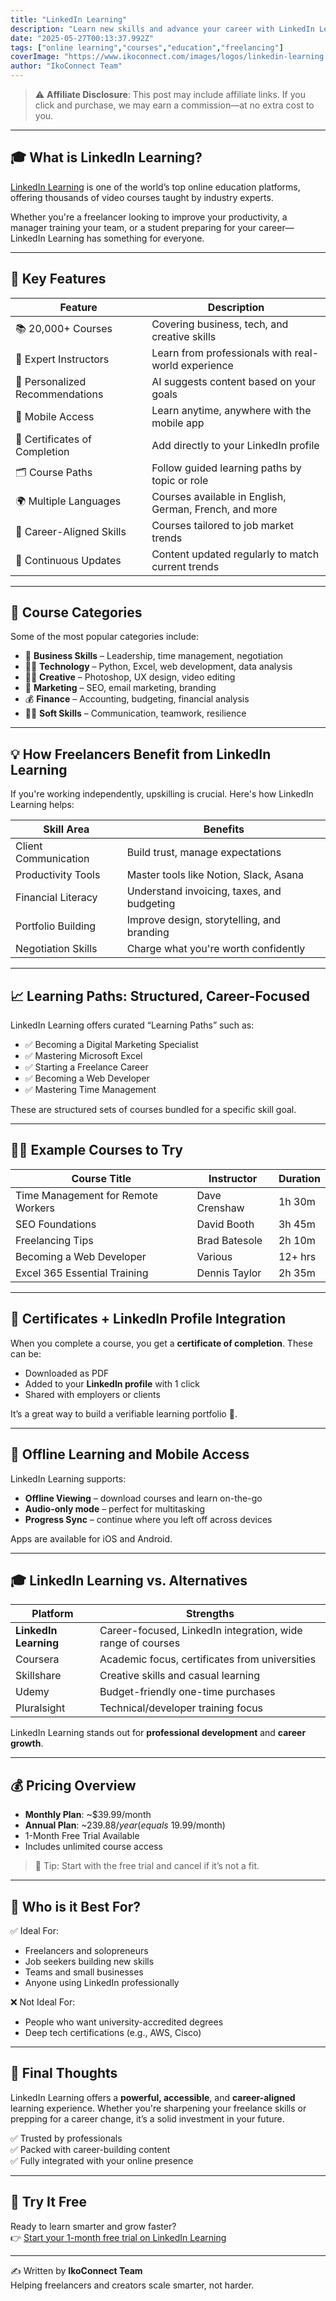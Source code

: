 ```yaml
---
title: "LinkedIn Learning"
description: "Learn new skills and advance your career with LinkedIn Learning—the world’s largest online learning platform."
date: "2025-05-27T00:13:37.992Z"
tags: ["online learning","courses","education","freelancing"]
coverImage: "https://www.ikoconnect.com/images/logos/linkedin-learning.png"
author: "IkoConnect Team"
---
```


> ⚠️ **Affiliate Disclosure**: This post may include affiliate links. If you click and purchase, we may earn a commission—at no extra cost to you.

---

## 🎓 What is LinkedIn Learning?

[LinkedIn Learning](https://www.linkedin.com/learning/) is one of the world’s top online education platforms, offering thousands of video courses taught by industry experts.

Whether you're a freelancer looking to improve your productivity, a manager training your team, or a student preparing for your career—LinkedIn Learning has something for everyone.

---

## 🔑 Key Features

| Feature                  | Description |
|--------------------------|-------------|
| 📚 20,000+ Courses       | Covering business, tech, and creative skills |
| 🧠 Expert Instructors     | Learn from professionals with real-world experience |
| 🎯 Personalized Recommendations | AI suggests content based on your goals |
| 📱 Mobile Access         | Learn anytime, anywhere with the mobile app |
| 🧾 Certificates of Completion | Add directly to your LinkedIn profile |
| 🗂️ Course Paths          | Follow guided learning paths by topic or role |
| 🌍 Multiple Languages     | Courses available in English, German, French, and more |
| 💼 Career-Aligned Skills | Courses tailored to job market trends |
| 🔄 Continuous Updates     | Content updated regularly to match current trends |

---

## 📘 Course Categories

Some of the most popular categories include:

- 💼 **Business Skills** – Leadership, time management, negotiation  
- 👨‍💻 **Technology** – Python, Excel, web development, data analysis  
- 🧑‍🎨 **Creative** – Photoshop, UX design, video editing  
- 📣 **Marketing** – SEO, email marketing, branding  
- 💰 **Finance** – Accounting, budgeting, financial analysis  
- 🧑‍🏫 **Soft Skills** – Communication, teamwork, resilience  

---

## 💡 How Freelancers Benefit from LinkedIn Learning

If you're working independently, upskilling is crucial. Here's how LinkedIn Learning helps:

| Skill Area | Benefits |
|------------|----------|
| Client Communication | Build trust, manage expectations |
| Productivity Tools   | Master tools like Notion, Slack, Asana |
| Financial Literacy   | Understand invoicing, taxes, and budgeting |
| Portfolio Building   | Improve design, storytelling, and branding |
| Negotiation Skills   | Charge what you're worth confidently |

---

## 📈 Learning Paths: Structured, Career-Focused

LinkedIn Learning offers curated “Learning Paths” such as:

- ✅ Becoming a Digital Marketing Specialist  
- ✅ Mastering Microsoft Excel  
- ✅ Starting a Freelance Career  
- ✅ Becoming a Web Developer  
- ✅ Mastering Time Management  

These are structured sets of courses bundled for a specific skill goal.

---

## 🧑‍🏫 Example Courses to Try

| Course Title | Instructor | Duration |
|--------------|------------|----------|
| Time Management for Remote Workers | Dave Crenshaw | 1h 30m |
| SEO Foundations | David Booth | 3h 45m |
| Freelancing Tips | Brad Batesole | 2h 10m |
| Becoming a Web Developer | Various | 12+ hrs |
| Excel 365 Essential Training | Dennis Taylor | 2h 35m |

---

## 📄 Certificates + LinkedIn Profile Integration

When you complete a course, you get a **certificate of completion**. These can be:

- Downloaded as PDF  
- Added to your **LinkedIn profile** with 1 click  
- Shared with employers or clients  

It’s a great way to build a verifiable learning portfolio 📘.

---

## 🔁 Offline Learning and Mobile Access

LinkedIn Learning supports:

- **Offline Viewing** – download courses and learn on-the-go  
- **Audio-only mode** – perfect for multitasking  
- **Progress Sync** – continue where you left off across devices  

Apps are available for iOS and Android.

---

## 🎓 LinkedIn Learning vs. Alternatives

| Platform         | Strengths |
|------------------|-----------|
| **LinkedIn Learning** | Career-focused, LinkedIn integration, wide range of courses |
| Coursera         | Academic focus, certificates from universities |
| Skillshare       | Creative skills and casual learning |
| Udemy            | Budget-friendly one-time purchases |
| Pluralsight      | Technical/developer training focus |

LinkedIn Learning stands out for **professional development** and **career growth**.

---

## 💰 Pricing Overview

- **Monthly Plan**: ~$39.99/month  
- **Annual Plan**: ~$239.88/year (equals ~$19.99/month)  
- 1-Month Free Trial Available  
- Includes unlimited course access

> 🤑 Tip: Start with the free trial and cancel if it’s not a fit.

---

## 🔐 Who is it Best For?

✅ Ideal For:

- Freelancers and solopreneurs  
- Job seekers building new skills  
- Teams and small businesses  
- Anyone using LinkedIn professionally

❌ Not Ideal For:

- People who want university-accredited degrees  
- Deep tech certifications (e.g., AWS, Cisco)

---

## 📌 Final Thoughts

LinkedIn Learning offers a **powerful, accessible**, and **career-aligned** learning experience. Whether you're sharpening your freelance skills or prepping for a career change, it’s a solid investment in your future.

✅ Trusted by professionals  
✅ Packed with career-building content  
✅ Fully integrated with your online presence

---

## 🚀 Try It Free

Ready to learn smarter and grow faster?  
👉 [Start your 1-month free trial on LinkedIn Learning](https://www.linkedin.com/learning/)

---

✍️ Written by **IkoConnect Team**  
Helping freelancers and creators scale smarter, not harder.
